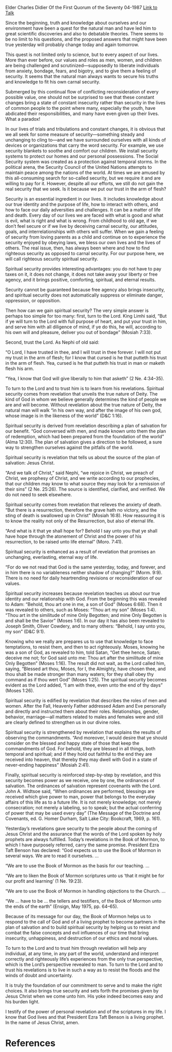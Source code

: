 Elder Charles Didier
Of the First Quorum of the Seventy
04-1987
[Link to Talk](https://www.churchofjesuschrist.org/study/general-conference/1987/04/spiritual-security?lang=eng)

Since the beginning, truth and knowledge about ourselves and our environment have been a quest for the natural man and have led him to great scientific discoveries and also to debatable theories. There seems to be no limit to his questions, and the proposed answers that might have been true yesterday will probably change today and again tomorrow.

This quest is not limited only to science, but to every aspect of our lives. More than ever before, our values and roles as men, women, and children are being challenged and scrutinized—supposedly to liberate individuals from anxiety, bondage, fears, and bigotry, and to give them a feeling of security. It seems that the natural man always wants to secure his truths and knowledge to fit his own carnal security.

Submerged by this continual flow of conflicting reconsideration of every possible value, one should not be surprised to see that these constant changes bring a state of constant insecurity rather than security in the lives of common people to the point where many, especially the youth, have abdicated their responsibilities, and many have even given up their lives. What a paradox!

In our lives of trials and tribulations and constant changes, it is obvious that we all seek for some measure of security—something steady and unchanging to cling to—and we have surrounded ourselves with all kinds of devices or organizations that carry the word security. For example, we use security blankets to soothe and comfort our children. We install security systems to protect our homes and our personal possessions. The Social Security system was created as a protection against temporal storms. In the political arena, the Security Council of the United Nations attempts to maintain peace among the nations of the world. At times we are amused by this all-consuming search for so-called security, but we require it and are willing to pay for it. However, despite all our efforts, we still do not gain the real security that we seek. Is it because we put our trust in the arm of flesh?

Security is an essential ingredient in our lives. It includes knowledge about our true identity and the purpose of life, how to interact with others, and how to face our daily adversities and challenges. It can be a matter of life and death. Every day of our lives we are faced with what is good and what is evil, what is right and what is wrong. From childhood to old age, if we don’t feel secure or if we live by deceiving carnal security, our attitudes, goals, and interrelationships with others will suffer. When we gain a feeling of security from loving parents as a child and continue on to experience the security enjoyed by obeying laws, we bless our own lives and the lives of others. The real issue, then, has always been where and how to find righteous security as opposed to carnal security. For our purpose here, we will call righteous security spiritual security.

Spiritual security provides interesting advantages: you do not have to pay taxes on it, it does not change, it does not take away your liberty or free agency, and it brings positive, comforting, spiritual, and eternal results.

Security cannot be guaranteed because free agency also brings insecurity, and spiritual security does not automatically suppress or eliminate danger, oppression, or opposition.

Then how can we gain spiritual security? The very simple answer is perhaps too simple for too many: first, turn to the Lord. King Limhi said, “But if ye will turn to the Lord with full purpose of heart, and put your trust in him, and serve him with all diligence of mind, if ye do this, he will, according to his own will and pleasure, deliver you out of bondage” (Mosiah 7:33).

Second, trust the Lord. As Nephi of old said:

“O Lord, I have trusted in thee, and I will trust in thee forever. I will not put my trust in the arm of flesh; for I know that cursed is he that putteth his trust in the arm of flesh. Yea, cursed is he that putteth his trust in man or maketh flesh his arm.

“Yea, I know that God will give liberally to him that asketh” (2 Ne. 4:34–35).

To turn to the Lord and to trust him is to learn from his revelations. Spiritual security comes from revelation that unveils the true nature of Deity. The kind of God in whom we believe generally determines the kind of people we are and will become. Without revelation about the true nature of Deity, the natural man will walk “in his own way, and after the image of his own god, whose image is in the likeness of the world” (D&C 1:16).

Spiritual security is derived from revelation describing a plan of salvation for our benefit. “God conversed with men, and made known unto them the plan of redemption, which had been prepared from the foundation of the world” (Alma 12:30). The plan of salvation gives a direction to be followed, a sure way to strengthen ourselves against the pitfalls of the world.

Spiritual security is revelation that tells us about the source of the plan of salvation: Jesus Christ.

“And we talk of Christ,” said Nephi, “we rejoice in Christ, we preach of Christ, we prophesy of Christ, and we write according to our prophecies, that our children may know to what source they may look for a remission of their sins” (2 Ne. 25:26). The source is identified, clarified, and verified. We do not need to seek elsewhere.

Spiritual security comes from revelation that relieves the anxiety of death. “But there is a resurrection, therefore the grave hath no victory, and the sting of death is swallowed up in Christ” (Mosiah 16:8). How reassuring it is to know the reality not only of the Resurrection, but also of eternal life.

“And what is it that ye shall hope for? Behold I say unto you that ye shall have hope through the atonement of Christ and the power of his resurrection, to be raised unto life eternal” (Moro. 7:41).

Spiritual security is enhanced as a result of revelation that promises an unchanging, everlasting, eternal way of life.

“For do we not read that God is the same yesterday, today, and forever, and in him there is no variableness neither shadow of changing?” (Morm. 9:9). There is no need for daily heartrending revisions or reconsideration of our values.



Spiritual security increases because revelation teaches us about our true identity and our relationship with God. From the beginning this was revealed to Adam: “Behold, thou art one in me, a son of God” (Moses 6:68). Then it was revealed to others, such as Moses: “Thou art my son” (Moses 1:4). “Thou art in the similitude of mine Only Begotten; and mine Only Begotten is and shall be the Savior” (Moses 1:6). In our day it has also been revealed to Joseph Smith, Oliver Cowdery, and to many others: “Behold, I say unto you, my son” (D&C 9:1).

Knowing who we really are prepares us to use that knowledge to face temptations, to resist them, and then to act righteously. Moses, knowing he was a son of God, as revealed to him, told Satan, “Get thee hence, Satan; deceive me not; for God said unto me: Thou art after the similitude of mine Only Begotten” (Moses 1:16). The result did not wait, as the Lord called him, saying, “Blessed art thou, Moses, for I, the Almighty, have chosen thee, and thou shalt be made stronger than many waters; for they shall obey thy command as if thou wert God” (Moses 1:25). The spiritual security becomes evident as the Lord added, “I am with thee, even unto the end of thy days” (Moses 1:26).

Spiritual security is edified by revelation that describes the roles of men and women. After the Fall, Heavenly Father addressed Adam and Eve personally and directly and instructed them about their roles. Relationships, gender, behavior, marriage—all matters related to males and females were and still are clearly defined to strengthen us in our divine roles.

Spiritual security is strengthened by revelation that explains the results of observing the commandments. “And moreover, I would desire that ye should consider on the blessed and happy state of those that keep the commandments of God. For behold, they are blessed in all things, both temporal and spiritual; and if they hold out faithful to the end they are received into heaven, that thereby they may dwell with God in a state of never-ending happiness” (Mosiah 2:41).

Finally, spiritual security is reinforced step-by-step by revelation, and this security becomes power as we receive, one by one, the ordinances of salvation. The ordinances of salvation represent covenants with the Lord. John A. Widtsoe said, “When ordinances are performed, blessings are received which give power to man, power that belongs to the everyday affairs of this life as to a future life. It is not merely knowledge; not merely consecration; not merely a labeling, so to speak; but the actual conferring of power that may be used every day” (The Message of the Doctrine and Covenants, ed. G. Homer Durham, Salt Lake City: Bookcraft, 1969, p. 161).

Yesterday’s revelations gave security to the people about the coming of Jesus Christ and the assurance that the words of the Lord spoken by holy prophets are always fulfilled. Today’s revelations in the Book of Mormon, to which I have purposely referred, carry the same promise. President Ezra Taft Benson has declared: “God expects us to use the Book of Mormon in several ways. We are to read it ourselves. …

“We are to use the Book of Mormon as the basis for our teaching. …

“We are to liken the Book of Mormon scriptures unto us ‘that it might be for our profit and learning’ (1 Ne. 19:23).

“We are to use the Book of Mormon in handling objections to the Church. …

“We … have to be … the tellers and testifiers, of the Book of Mormon unto the ends of the earth” (Ensign, May 1975, pp. 64–65).

Because of its message for our day, the Book of Mormon helps us to respond to the call of God and of a living prophet to become partners in the plan of salvation and to build spiritual security by helping us to resist and combat the false concepts and evil influences of our time that bring insecurity, unhappiness, and destruction of our ethics and moral values.

To turn to the Lord and to trust him through revelation will help any individual, at any time, in any part of the world, understand and interpret correctly and righteously life’s experiences from the only true perspective, which is the Lord’s perspective revealed to man. To turn to the Lord and to trust his revelations is to live in such a way as to resist the floods and the winds of doubt and uncertainty.

It is truly the foundation of our commitment to serve and to make the right choices. It also brings true security and sets forth the promises given by Jesus Christ when we come unto him. His yoke indeed becomes easy and his burden light.

I testify of the power of personal revelation and of the scriptures in my life. I know that God lives and that President Ezra Taft Benson is a living prophet. In the name of Jesus Christ, amen.

# References
